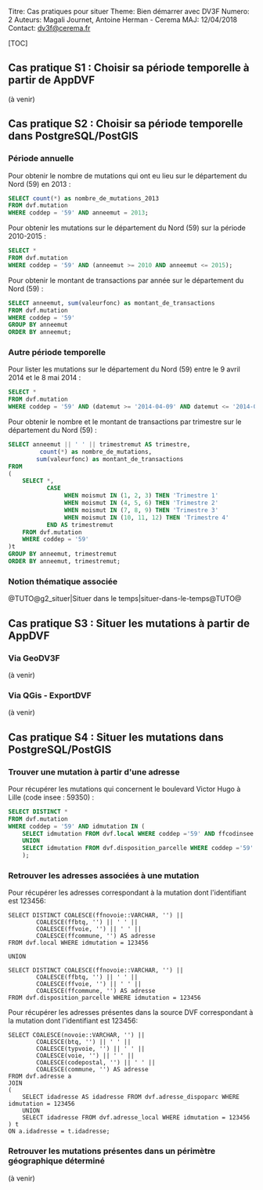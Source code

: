 Titre: Cas pratiques pour situer
Theme: Bien démarrer avec DV3F
Numero: 2 
Auteurs: Magali Journet, Antoine Herman - Cerema
MAJ: 12/04/2018
Contact: dv3f@cerema.fr



[TOC]

## Cas pratique S1 : Choisir sa période temporelle à partir de AppDVF

(à venir)


## Cas pratique S2 : Choisir sa période temporelle dans PostgreSQL/PostGIS

### Période annuelle

Pour obtenir le nombre de mutations qui ont eu lieu sur le département du Nord (59) en 2013 :

```sql
SELECT count(*) as nombre_de_mutations_2013
FROM dvf.mutation 
WHERE coddep = '59' AND anneemut = 2013;
```

Pour obtenir les mutations sur le département du Nord (59) sur la période 2010-2015 :

```sql
SELECT *
FROM dvf.mutation 
WHERE coddep = '59' AND (anneemut >= 2010 AND anneemut <= 2015);
```

Pour obtenir le montant de transactions par année sur le département du Nord (59) :

```sql
SELECT anneemut, sum(valeurfonc) as montant_de_transactions
FROM dvf.mutation 
WHERE coddep = '59'
GROUP BY anneemut
ORDER BY anneemut;
```

### Autre période temporelle

Pour lister les mutations sur le département du Nord (59) entre le 9 avril 2014 et le 8 mai 2014 :
```sql
SELECT *
FROM dvf.mutation 
WHERE coddep = '59' AND (datemut >= '2014-04-09' AND datemut <= '2014-05-08');
```

Pour obtenir le nombre et le montant de transactions par trimestre sur le département du Nord (59) :

```sql
SELECT anneemut || ' ' || trimestremut AS trimestre,
		 count(*) as nombre_de_mutations, 
		sum(valeurfonc) as montant_de_transactions
FROM 
(	
	SELECT *,
		   CASE 
				WHEN moismut IN (1, 2, 3) THEN 'Trimestre 1'
				WHEN moismut IN (4, 5, 6) THEN 'Trimestre 2'
				WHEN moismut IN (7, 8, 9) THEN 'Trimestre 3'
				WHEN moismut IN (10, 11, 12) THEN 'Trimestre 4'
		   END AS trimestremut
	FROM dvf.mutation 
	WHERE coddep = '59'
)t
GROUP BY anneemut, trimestremut
ORDER BY anneemut, trimestremut;
```

### Notion thématique associée

@TUTO@g2_situer|Situer dans le temps|situer-dans-le-temps@TUTO@


## Cas pratique S3 : Situer les mutations à partir de AppDVF

### Via GeoDV3F

(à venir)

### Via QGis - ExportDVF

(à venir)

## Cas pratique S4 : Situer les mutations dans PostgreSQL/PostGIS

### Trouver une mutation à partir d'une adresse

Pour récupérer les mutations qui concernent le boulevard Victor Hugo à Lille (code insee : 59350) :

```sql
SELECT DISTINCT * 
FROM dvf.mutation
WHERE coddep = '59' AND idmutation IN (
	SELECT idmutation FROM dvf.local WHERE coddep ='59' AND ffcodinsee = '59350' AND ffvoie LIKE '%BD%VICTOR%HUGO'	
	UNION 
	SELECT idmutation FROM dvf.disposition_parcelle WHERE coddep ='59'  AND ffcodinsee = '59350' AND ffvoie LIKE '%BD%VICTOR%HUGO' 
	);
```

### Retrouver les adresses associées à une mutation

Pour récupérer les adresses correspondant à la mutation dont l'identifiant est 123456:

```
SELECT DISTINCT COALESCE(ffnovoie::VARCHAR, '') || 
		COALESCE(ffbtq, '') || ' ' || 
		COALESCE(ffvoie, '') || ' ' || 
		COALESCE(ffcommune, '') AS adresse
FROM dvf.local WHERE idmutation = 123456	

UNION 

SELECT DISTINCT COALESCE(ffnovoie::VARCHAR, '') || 
		COALESCE(ffbtq, '') || ' ' || 
		COALESCE(ffvoie, '') || ' ' || 
		COALESCE(ffcommune, '') AS adresse
FROM dvf.disposition_parcelle WHERE idmutation = 123456	 
```

Pour récupérer les adresses présentes dans la source DVF correspondant à la mutation dont l'identifiant est 123456:

```
SELECT COALESCE(novoie::VARCHAR, '') || 
		COALESCE(btq, '') || ' ' || 
		COALESCE(typvoie, '') || ' ' || 
		COALESCE(voie, '') || ' ' || 
		COALESCE(codepostal, '') || ' ' || 
		COALESCE(commune, '') AS adresse
FROM dvf.adresse a
JOIN
(
	SELECT idadresse AS idadresse FROM dvf.adresse_dispoparc WHERE idmutation = 123456
	UNION
	SELECT idadresse FROM dvf.adresse_local WHERE idmutation = 123456
) t
ON a.idadresse = t.idadresse;
```

### Retrouver les mutations présentes dans un périmètre géographique déterminé

(à venir)
